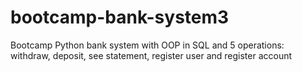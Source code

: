 # bootcamp-bank-system3
Bootcamp Python bank system with OOP in SQL and 5 operations: withdraw, deposit, see statement, register user and register account

